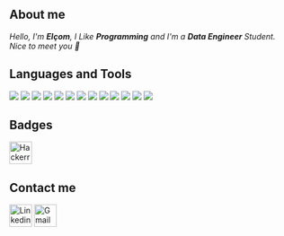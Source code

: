 ## About me

*Hello, I'm **Elçom**, I Like **Programming** and I'm a **Data Engineer** Student.*<br/>
*Nice to meet you 👋*

## Languages and Tools

<div>
  <img src="https://img.shields.io/badge/Amazon_AWS-232F3E?style=for-the-badge&logo=amazon-aws&logoColor=white"/>
  <img src="https://img.shields.io/badge/Python-3776AB?style=for-the-badge&logo=python&logoColor=white"/>
  <img src="https://img.shields.io/badge/PostgreSQL-316192?style=for-the-badge&logo=postgresql&logoColor=white"/>
  <img src="https://img.shields.io/badge/Microsoft_SQL_Server-CC2927?style=for-the-badge&logo=microsoft-sql-server&logoColor=white"/>
  <img src="https://img.shields.io/badge/MySQL-00000F?style=for-the-badge&logo=mysql&logoColor=white"/>
  <img src="https://img.shields.io/badge/Linux-FCC624?style=for-the-badge&logo=linux&logoColor=black"/>
  <img src="https://img.shields.io/badge/Ubuntu-E95420?style=for-the-badge&logo=ubuntu&logoColor=white"/>
  <img src="https://img.shields.io/badge/NeoVim-%2357A143.svg?&style=for-the-badge&logo=neovim&logoColor=white"/>
  <img src="https://img.shields.io/badge/Databricks-FF3621?style=for-the-badge&logo=Databricks&logoColor=white"/>
  <img src="https://img.shields.io/badge/Docker-2CA5E0?style=for-the-badge&logo=docker&logoColor=white"/>
  <img src="https://img.shields.io/badge/GIT-E44C30?style=for-the-badge&logo=git&logoColor=white"/>
  <img src="https://img.shields.io/badge/GitHub-100000?style=for-the-badge&logo=github&logoColor=white"/>
  <img src="https://img.shields.io/badge/Trello-0052CC?style=for-the-badge&logo=trello&logoColor=white"/>
  <!--<img src="https://img.shields.io/badge/Shell_Script-121011?style=for-the-badge&logo=gnu-bash&logoColor=white"/>-->
</div>

## Badges

<div>
  <a href="https://www.hackerrank.com/elcomj31" target="_blank"><img align="center" src="https://i.ibb.co/kXYjhWj/hackerrank.png" alt="Hackerrank" height="40" width="40" /></a>
</div>

## Contact me

<div>
  <a href="https://www.linkedin.com/in/elcom-junior/" target="_blank"><img align="center" src="https://i.ibb.co/svNgdDx/linkedin-icon-2.png" alt="Linkedin" height="40" weight="40"></a>
  <a href="mailto:elcomj31@gmail.com" target="_blank"><img align="center" src="https://i.ibb.co/RHmYCRr/gmail-icon-2.png" alt="Gmail" height="40" weight="40"></a>
</div>
